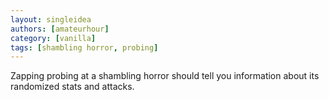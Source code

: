 ```yaml
---
layout: singleidea
authors: [amateurhour]
category: [vanilla]
tags: [shambling horror, probing]
---
```

Zapping probing at a shambling horror should tell you information about its
randomized stats and attacks.
